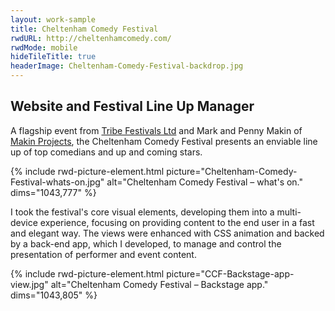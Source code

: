 ```yaml
---
layout: work-sample
title: Cheltenham Comedy Festival
rwdURL: http://cheltenhamcomedy.com/
rwdMode: mobile
hideTileTitle: true
headerImage: Cheltenham-Comedy-Festival-backdrop.jpg
---
```


## Website and Festival Line Up Manager

A flagship event from [Tribe Festivals Ltd](http://www.tribefestivals.com/ "To: the website of Tribe – the event producers.") and Mark and Penny Makin of [Makin Projects](http://www.makinprojects.co.uk/ "To: the website of Makin Projects, working with outstanding theatre, dance and comedy."), the Cheltenham Comedy Festival presents an enviable line up of top comedians and up and coming stars.

{% include rwd-picture-element.html picture="Cheltenham-Comedy-Festival-whats-on.jpg" alt="Cheltenham Comedy Festival – what's on." dims="1043,777" %}

I took the festival's core visual elements, developing them into a multi-device experience, focusing on providing content to the end user in a fast and elegant way. The views were enhanced with CSS animation and backed by a back-end app, which I developed, to manage and control the presentation of performer and event content.

{% include rwd-picture-element.html picture="CCF-Backstage-app-view.jpg" alt="Cheltenham Comedy Festival – Backstage app." dims="1043,805" %}
